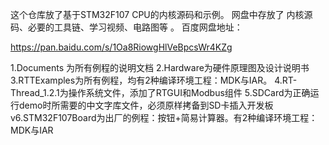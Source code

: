 
这个仓库放了基于STM32F107 CPU的内核源码和示例。 网盘中存放了 内核源码、必要的工具链、学习视频、电路图等 。 百度网盘地址：

https://pan.baidu.com/s/1Oa8RiowgHlVeBpcsWr4KZg

1.Documents 为所有例程的说明文档
2.Hardware为硬件原理图及设计说明书
3.RTTExamples为所有例程，均有2种编译环境工程：MDK与IAR。
4.RT-Thread_1.2.1为操作系统文件，添加了RTGUI和Modbus组件
5.SDCard为正确运行demo时所需要的中文字库文件，必须原样拷备到SD卡插入开发板
v6.STM32F107Board为出厂的例程：按钮+简易计算器。有2种编译环境工程：MDK与IAR

